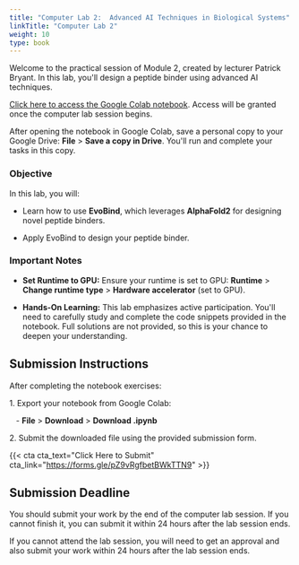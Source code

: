 ```yaml
---
title: "Computer Lab 2:  Advanced AI Techniques in Biological Systems"
linkTitle: "Computer Lab 2"
weight: 10
type: book
---
```


Welcome to the practical session of Module 2, created by lecturer Patrick Bryant. In this lab, you'll design a peptide binder using advanced AI techniques.

[Click here to access the Google Colab notebook](https://colab.research.google.com/drive/1KHma8rS4j-JuiXkn2YtCrqPskR0X9RR-?usp=sharing). Access will be granted once the computer lab session begins.

After opening the notebook in Google Colab, save a personal copy to your Google Drive: **File** > **Save a copy in Drive**. You'll run and complete your tasks in this copy.

### Objective

In this lab, you will:

- Learn how to use **EvoBind**, which leverages **AlphaFold2** for designing novel peptide binders.

- Apply EvoBind to design your peptide binder.

### Important Notes

- **Set Runtime to GPU:** Ensure your runtime is set to GPU: **Runtime** > **Change runtime type** > **Hardware accelerator** (set to GPU).

- **Hands-On Learning:** This lab emphasizes active participation. You'll need to carefully study and complete the code snippets provided in the notebook. Full solutions are not provided, so this is your chance to deepen your understanding.


## Submission Instructions

After completing the notebook exercises:

1\. Export your notebook from Google Colab:

   - **File** > **Download** > **Download .ipynb**

2\. Submit the downloaded file using the provided submission form.

{{< cta cta_text="Click Here to Submit" cta_link="https://forms.gle/pZ9vRgfbetBWkTTN9" >}}

## Submission Deadline

You should submit your work by the end of the computer lab session. If you cannot finish it, you can submit it within 24 hours after the lab session ends.

If you cannot attend the lab session, you will need to get an approval and also submit your work within 24 hours after the lab session ends.
